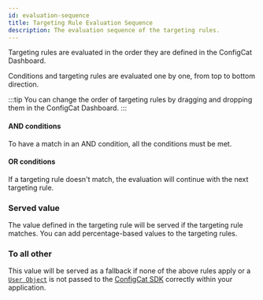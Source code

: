 ```yaml
---
id: evaluation-sequence
title: Targeting Rule Evaluation Sequence
description: The evaluation sequence of the targeting rules.
---
```


Targeting rules are evaluated in the order they are defined in the ConfigCat Dashboard.

Conditions and targeting rules are evaluated one by one, from top to bottom direction.

:::tip
You can change the order of targeting rules by dragging and dropping them in the ConfigCat Dashboard.
:::

#### AND conditions
To have a match in an AND condition, all the conditions must be met.

#### OR conditions
If a targeting rule doesn't match, the evaluation will continue with the next targeting rule.

### Served value
The value defined in the targeting rule will be served if the targeting rule matches. You can add percentage-based values to the targeting rules.

### To all other

This value will be served as a fallback if none of the above rules apply or a [`User Object`](advanced/user-object.md) is not passed to the [ConfigCat SDK](sdk-reference/overview.md) correctly within your application.
